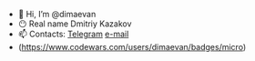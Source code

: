 - 👋 Hi, I’m @dimaevan
- 😶 Real name Dmitriy Kazakov
- 📫 Contacts: [Telegram](https://t.me/dimaevan) [e-mail](dimaevan@ya.ru)
- (https://www.codewars.com/users/dimaevan/badges/micro)
